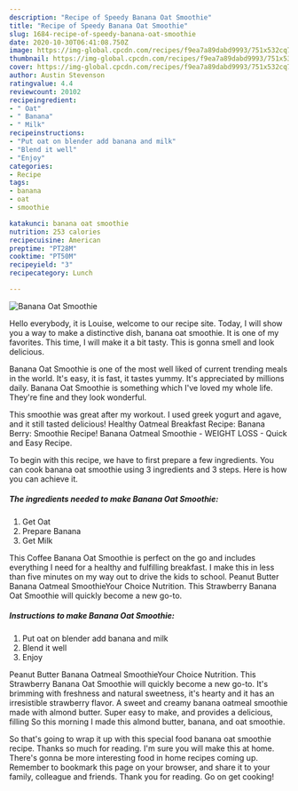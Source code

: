 ```yaml
---
description: "Recipe of Speedy Banana Oat Smoothie"
title: "Recipe of Speedy Banana Oat Smoothie"
slug: 1684-recipe-of-speedy-banana-oat-smoothie
date: 2020-10-30T06:41:08.750Z
image: https://img-global.cpcdn.com/recipes/f9ea7a89dabd9993/751x532cq70/banana-oat-smoothie-recipe-main-photo.jpg
thumbnail: https://img-global.cpcdn.com/recipes/f9ea7a89dabd9993/751x532cq70/banana-oat-smoothie-recipe-main-photo.jpg
cover: https://img-global.cpcdn.com/recipes/f9ea7a89dabd9993/751x532cq70/banana-oat-smoothie-recipe-main-photo.jpg
author: Austin Stevenson
ratingvalue: 4.4
reviewcount: 20102
recipeingredient:
- " Oat"
- " Banana"
- " Milk"
recipeinstructions:
- "Put oat on blender add banana and milk"
- "Blend it well"
- "Enjoy"
categories:
- Recipe
tags:
- banana
- oat
- smoothie

katakunci: banana oat smoothie 
nutrition: 253 calories
recipecuisine: American
preptime: "PT28M"
cooktime: "PT50M"
recipeyield: "3"
recipecategory: Lunch

---
```



![Banana Oat Smoothie](https://img-global.cpcdn.com/recipes/f9ea7a89dabd9993/751x532cq70/banana-oat-smoothie-recipe-main-photo.jpg)

Hello everybody, it is Louise, welcome to our recipe site. Today, I will show you a way to make a distinctive dish, banana oat smoothie. It is one of my favorites. This time, I will make it a bit tasty. This is gonna smell and look delicious.

Banana Oat Smoothie is one of the most well liked of current trending meals in the world. It's easy, it is fast, it tastes yummy. It's appreciated by millions daily. Banana Oat Smoothie is something which I've loved my whole life. They're fine and they look wonderful.

This smoothie was great after my workout. I used greek yogurt and agave, and it still tasted delicious! Healthy Oatmeal Breakfast Recipe: Banana Berry: Smoothie Recipe! Banana Oatmeal Smoothie - WEIGHT LOSS - Quick and Easy Recipe.


To begin with this recipe, we have to first prepare a few ingredients. You can cook banana oat smoothie using 3 ingredients and 3 steps. Here is how you can achieve it.

<!--inarticleads1-->

##### The ingredients needed to make Banana Oat Smoothie:

1. Get  Oat
1. Prepare  Banana
1. Get  Milk


This Coffee Banana Oat Smoothie is perfect on the go and includes everything I need for a healthy and fulfilling breakfast. I make this in less than five minutes on my way out to drive the kids to school. Peanut Butter Banana Oatmeal SmoothieYour Choice Nutrition. This Strawberry Banana Oat Smoothie will quickly become a new go-to. 

<!--inarticleads2-->

##### Instructions to make Banana Oat Smoothie:

1. Put oat on blender add banana and milk
1. Blend it well
1. Enjoy


Peanut Butter Banana Oatmeal SmoothieYour Choice Nutrition. This Strawberry Banana Oat Smoothie will quickly become a new go-to. It&#39;s brimming with freshness and natural sweetness, it&#39;s hearty and it has an irresistible strawberry flavor. A sweet and creamy banana oatmeal smoothie made with almond butter. Super easy to make, and provides a delicious, filling So this morning I made this almond butter, banana, and oat smoothie. 

So that's going to wrap it up with this special food banana oat smoothie recipe. Thanks so much for reading. I'm sure you will make this at home. There's gonna be more interesting food in home recipes coming up. Remember to bookmark this page on your browser, and share it to your family, colleague and friends. Thank you for reading. Go on get cooking!
